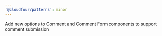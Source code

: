 ```yaml
---
'@cloudfour/patterns': minor
---
```


Add new options to Comment and Comment Form components to support comment submission
